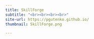 ```yaml
---
title: SkillForge
subtitle: "<br><br><br><br>"
site-url: https://pgutenko.github.io/
thumbnail: SkillForge.png

---
```

